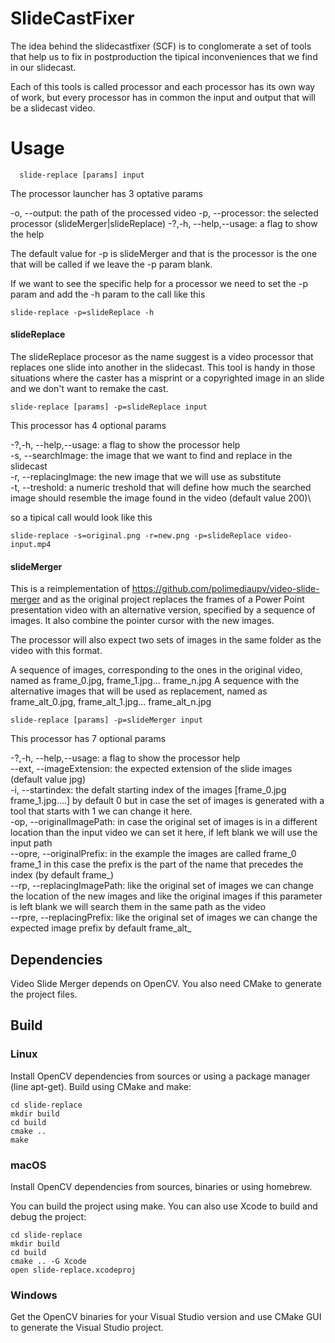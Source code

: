# SlideCastFixer

The idea behind the slidecastfixer (SCF) is to conglomerate a set of tools that help us to fix in postproduction the tipical inconveniences that we find in our slidecast.

Each of this tools is called processor and each processor has its own way of work, but every processor has in common the input and output that will be a slidecast video.

# Usage

```
  slide-replace [params] input  
```
  
The processor launcher has 3 optative params

-o, --output: the path of the processed video 
-p, --processor: the selected processor (slideMerger|slideReplace)
-?,-h, --help,--usage: a flag to show the help

The default value for -p is slideMerger and that is the processor is the one that will be called if we leave the -p param blank.

If we want to see the specific help for a processor we need to set the -p param and add the -h param to the call like this

```
slide-replace -p=slideReplace -h
```
#### slideReplace 

The slideReplace procesor as the name suggest is a video processor that replaces one slide into another in the slidecast. This tool is handy in those situations where the caster has a misprint or a copyrighted image in an slide and we don't want to remake the cast.

```
slide-replace [params] -p=slideReplace input
```

This processor has 4 optional params

-?,-h, --help,--usage: a flag to show the processor help\
-s, --searchImage: the image that we want to find and replace in the slidecast\
-r, --replacingImage: the new image that we will use as substitute\
-t, --treshold: a numeric treshold that will define how much the searched image should resemble the image found in the video (default value 200)\

so a tipical call would look like this 

```
slide-replace -s=original.png -r=new.png -p=slideReplace video-input.mp4
```

#### slideMerger

This is a reimplementation of https://github.com/polimediaupv/video-slide-merger and as the original project replaces the frames of a Power Point presentation video with an alternative version, specified by a sequence of images. It also combine the pointer cursor with the new images.

The processor will also expect two sets of images in the same folder as the video with this format.

A sequence of images, corresponding to the ones in the original video, named as frame_0.jpg, frame_1.jpg... frame_n.jpg
A sequence with the alternative images that will be used as replacement, named as frame_alt_0.jpg, frame_alt_1.jpg... frame_alt_n.jpg

```
slide-replace [params] -p=slideMerger input
```

This processor has 7  optional params


-?,-h, --help,--usage: a flag to show the processor help\
--ext, --imageExtension: the expected extension of the slide images (default value jpg)\
-i, --startindex: the defalt starting index of the images [frame_0.jpg frame_1.jpg....] by default 0 but in case the set of images is generated with a tool that starts with 1 we can change it here.\
-op, --originalImagePath: in case the original set of images is in a different location than the input video we can set it here, if left blank we will use the input path\
--opre, --originalPrefix: in the example the images are called frame_0 frame_1 in this case the prefix is the part of the name that precedes the index (by default frame_)\
--rp, --replacingImagePath: like the original set of images we can change the location of the new images and like the original images if this parameter is left blank we will search them in the same path as the video\
--rpre, --replacingPrefix: like the original set of images we can change the expected image prefix by default frame_alt_


## Dependencies

Video Slide Merger depends on OpenCV. You also need CMake to generate the project files.

## Build

### Linux

Install OpenCV dependencies from sources or using a package manager (line apt-get). Build using CMake and make:

```
cd slide-replace
mkdir build
cd build
cmake ..
make
```

### macOS

Install OpenCV dependencies from sources, binaries or using homebrew.

You can build the project using make. You can also use Xcode to build and debug the project:

```
cd slide-replace
mkdir build
cd build
cmake .. -G Xcode
open slide-replace.xcodeproj
```

### Windows

Get the OpenCV binaries for your Visual Studio version and use CMake GUI to generate the Visual Studio project.

